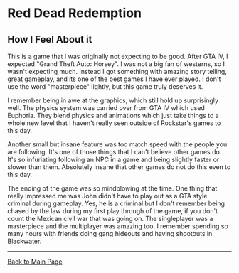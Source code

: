 # Red Dead Redemption

## How I Feel About it

This is a game that I was originally not expecting to be good. After GTA IV, I expected "Grand Theft Auto: Horsey". I was not a big fan of westerns, so I wasn't expecting much. Instead I got something with amazing story telling, great gameplay, and its one of the best games I have ever played. I don't use the word "masterpiece" lightly, but this game truly deserves it.

I remember being in awe at the graphics, which still hold up surprisingly well. The physics system was carried over from GTA IV which used Euphoria. They blend physics and animations which just take things to a whole new level that I haven't really seen outside of Rockstar's games to this day.

Another small but insane feature was too match speed with the people you are following. It's one of those things that I can't believe other games do. It's so infuriating following an NPC in a game and being slightly faster or slower than them. Absolutely insane that other games do not do this even to this day.

The ending of the game was so mindblowing at the time. One thing that really impressed me was John didn't have to play out as a GTA style criminal during gameplay. Yes, he is a criminal but I don't remember being chased by the law during my first play through of the game, if you don't count the Mexican civil war that was going on. The singleplayer was a masterpiece and the multiplayer was amazing too. I remember spending so many hours with friends doing gang hideouts and having shootouts in Blackwater.

___

[Back to Main Page](../README.md)
